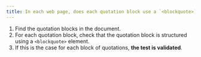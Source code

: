 ```yaml
---
title: In each web page, does each quotation block use a `<blockquote>` tag?
---
```


1. Find the quotation blocks in the document.
2. For each quotation block, check that the quotation block is structured using a `<blockquote>` element.
3. If this is the case for each block of quotations, **the test is validated**.
